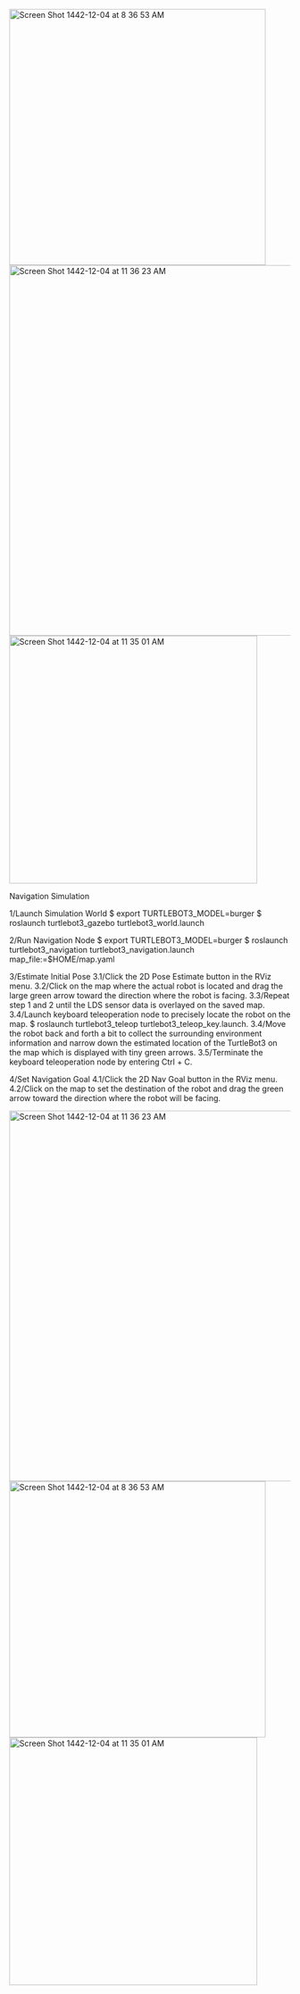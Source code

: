 <img width="459" alt="Screen Shot 1442-12-04 at 8 36 53 AM" src="https://user-images.githubusercontent.com/86019166/125591104-49ff5b69-84bc-4b42-b328-4263a3a5b470.png"><img width="664" alt="Screen Shot 1442-12-04 at 11 36 23 AM" src="https://user-images.githubusercontent.com/86019166/125591120-8d2bd735-4576-4da2-9d35-c732b104a6ee.png">
<img width="444" alt="Screen Shot 1442-12-04 at 11 35 01 AM" src="https://user-images.githubusercontent.com/86019166/125591125-674d3e73-4f46-4d5e-af48-d8e23550f75c.png">

Navigation Simulation

1/Launch Simulation World
$ export TURTLEBOT3_MODEL=burger
$ roslaunch turtlebot3_gazebo turtlebot3_world.launch

2/Run Navigation Node
$ export TURTLEBOT3_MODEL=burger
$ roslaunch turtlebot3_navigation turtlebot3_navigation.launch map_file:=$HOME/map.yaml

3/Estimate Initial Pose
3.1/Click the 2D Pose Estimate button in the RViz menu.
3.2/Click on the map where the actual robot is located and drag the large green arrow toward the direction where the robot is facing.
3.3/Repeat step 1 and 2 until the LDS sensor data is overlayed on the saved map.
3.4/Launch keyboard teleoperation node to precisely locate the robot on the map.
$ roslaunch turtlebot3_teleop turtlebot3_teleop_key.launch.
3.4/Move the robot back and forth a bit to collect the surrounding environment information and narrow down the estimated location of the TurtleBot3 on the map which is displayed with tiny green arrows.
3.5/Terminate the keyboard teleoperation node by entering Ctrl + C.

4/Set Navigation Goal
4.1/Click the 2D Nav Goal button in the RViz menu.
4.2/Click on the map to set the destination of the robot and drag the green arrow toward the direction where the robot will be facing.

<img width="664" alt="Screen Shot 1442-12-04 at 11 36 23 AM" src="https://user-images.githubusercontent.com/86019166/125591216-5e4fb354-cd85-4271-a116-68ca76e1afe4.png">
<img width="459" alt="Screen Shot 1442-12-04 at 8 36 53 AM" src="https://user-images.githubusercontent.com/86019166/125591231-c0edc050-747a-4f46-899e-07321f0c7d4d.png">
<img width="444" alt="Screen Shot 1442-12-04 at 11 35 01 AM" src="https://user-images.githubusercontent.com/86019166/125591237-edabb2e8-dedb-4ec5-876c-f48ebf3b1d3b.png">
